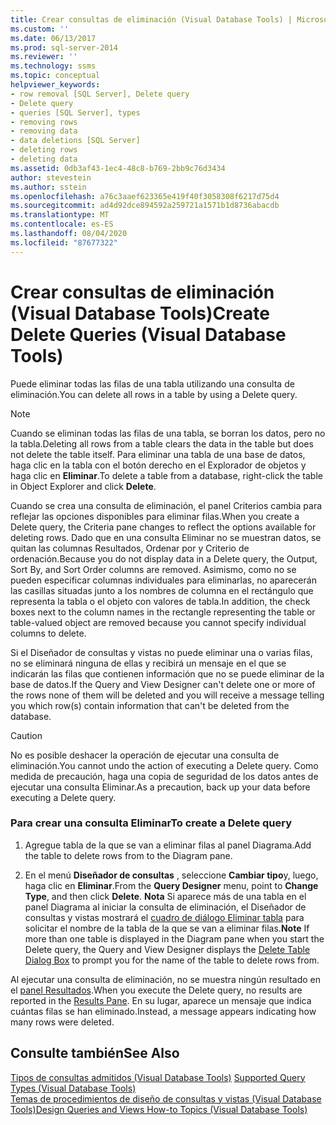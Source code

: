 ```yaml
---
title: Crear consultas de eliminación (Visual Database Tools) | Microsoft Docs
ms.custom: ''
ms.date: 06/13/2017
ms.prod: sql-server-2014
ms.reviewer: ''
ms.technology: ssms
ms.topic: conceptual
helpviewer_keywords:
- row removal [SQL Server], Delete query
- Delete query
- queries [SQL Server], types
- removing rows
- removing data
- data deletions [SQL Server]
- deleting rows
- deleting data
ms.assetid: 0db3af43-1ec4-48c8-b769-2bb9c76d3434
author: stevestein
ms.author: sstein
ms.openlocfilehash: a76c3aaef623365e419f40f3058308f6217d75d4
ms.sourcegitcommit: ad4d92dce894592a259721a1571b1d8736abacdb
ms.translationtype: MT
ms.contentlocale: es-ES
ms.lasthandoff: 08/04/2020
ms.locfileid: "87677322"
---
```

# <a name="create-delete-queries-visual-database-tools"></a><span data-ttu-id="2dca9-102">Crear consultas de eliminación (Visual Database Tools)</span><span class="sxs-lookup"><span data-stu-id="2dca9-102">Create Delete Queries (Visual Database Tools)</span></span>
  <span data-ttu-id="2dca9-103">Puede eliminar todas las filas de una tabla utilizando una consulta de eliminación.</span><span class="sxs-lookup"><span data-stu-id="2dca9-103">You can delete all rows in a table by using a Delete query.</span></span>  
  
> [!NOTE]  
>  <span data-ttu-id="2dca9-104">Cuando se eliminan todas las filas de una tabla, se borran los datos, pero no la tabla.</span><span class="sxs-lookup"><span data-stu-id="2dca9-104">Deleting all rows from a table clears the data in the table but does not delete the table itself.</span></span> <span data-ttu-id="2dca9-105">Para eliminar una tabla de una base de datos, haga clic en la tabla con el botón derecho en el Explorador de objetos y haga clic en **Eliminar**.</span><span class="sxs-lookup"><span data-stu-id="2dca9-105">To delete a table from a database, right-click the table in Object Explorer and click **Delete**.</span></span>  
  
 <span data-ttu-id="2dca9-106">Cuando se crea una consulta de eliminación, el panel Criterios cambia para reflejar las opciones disponibles para eliminar filas.</span><span class="sxs-lookup"><span data-stu-id="2dca9-106">When you create a Delete query, the Criteria pane changes to reflect the options available for deleting rows.</span></span> <span data-ttu-id="2dca9-107">Dado que en una consulta Eliminar no se muestran datos, se quitan las columnas Resultados, Ordenar por y Criterio de ordenación.</span><span class="sxs-lookup"><span data-stu-id="2dca9-107">Because you do not display data in a Delete query, the Output, Sort By, and Sort Order columns are removed.</span></span> <span data-ttu-id="2dca9-108">Asimismo, como no se pueden especificar columnas individuales para eliminarlas, no aparecerán las casillas situadas junto a los nombres de columna en el rectángulo que representa la tabla o el objeto con valores de tabla.</span><span class="sxs-lookup"><span data-stu-id="2dca9-108">In addition, the check boxes next to the column names in the rectangle representing the table or table-valued object are removed because you cannot specify individual columns to delete.</span></span>  
  
 <span data-ttu-id="2dca9-109">Si el Diseñador de consultas y vistas no puede eliminar una o varias filas, no se eliminará ninguna de ellas y recibirá un mensaje en el que se indicarán las filas que contienen información que no se puede eliminar de la base de datos.</span><span class="sxs-lookup"><span data-stu-id="2dca9-109">If the Query and View Designer can't delete one or more of the rows none of them will be deleted and you will receive a message telling you which row(s) contain information that can't be deleted from the database.</span></span>  
  
> [!CAUTION]  
>  <span data-ttu-id="2dca9-110">No es posible deshacer la operación de ejecutar una consulta de eliminación.</span><span class="sxs-lookup"><span data-stu-id="2dca9-110">You cannot undo the action of executing a Delete query.</span></span> <span data-ttu-id="2dca9-111">Como medida de precaución, haga una copia de seguridad de los datos antes de ejecutar una consulta Eliminar.</span><span class="sxs-lookup"><span data-stu-id="2dca9-111">As a precaution, back up your data before executing a Delete query.</span></span>  
  
### <a name="to-create-a-delete-query"></a><span data-ttu-id="2dca9-112">Para crear una consulta Eliminar</span><span class="sxs-lookup"><span data-stu-id="2dca9-112">To create a Delete query</span></span>  
  
1.  <span data-ttu-id="2dca9-113">Agregue tabla de la que se van a eliminar filas al panel Diagrama.</span><span class="sxs-lookup"><span data-stu-id="2dca9-113">Add the table to delete rows from to the Diagram pane.</span></span>  
  
2.  <span data-ttu-id="2dca9-114">En el menú **Diseñador de consultas** , seleccione **Cambiar tipo**y, luego, haga clic en **Eliminar**.</span><span class="sxs-lookup"><span data-stu-id="2dca9-114">From the **Query Designer** menu, point to **Change Type**, and then click **Delete**.</span></span> <span data-ttu-id="2dca9-115">**Nota** Si aparece más de una tabla en el panel Diagrama al iniciar la consulta de eliminación, el Diseñador de consultas y vistas mostrará el [cuadro de diálogo Eliminar tabla](visual-database-tools.md) para solicitar el nombre de la tabla de la que se van a eliminar filas.</span><span class="sxs-lookup"><span data-stu-id="2dca9-115">**Note** If more than one table is displayed in the Diagram pane when you start the Delete query, the Query and View Designer displays the [Delete Table Dialog Box](visual-database-tools.md) to prompt you for the name of the table to delete rows from.</span></span>  
  
 <span data-ttu-id="2dca9-116">Al ejecutar una consulta de eliminación, no se muestra ningún resultado en el [panel Resultados](results-pane-visual-database-tools.md).</span><span class="sxs-lookup"><span data-stu-id="2dca9-116">When you execute the Delete query, no results are reported in the [Results Pane](results-pane-visual-database-tools.md).</span></span> <span data-ttu-id="2dca9-117">En su lugar, aparece un mensaje que indica cuántas filas se han eliminado.</span><span class="sxs-lookup"><span data-stu-id="2dca9-117">Instead, a message appears indicating how many rows were deleted.</span></span>  
  
## <a name="see-also"></a><span data-ttu-id="2dca9-118">Consulte también</span><span class="sxs-lookup"><span data-stu-id="2dca9-118">See Also</span></span>  
 <span data-ttu-id="2dca9-119">[Tipos de consultas admitidos &#40;Visual Database Tools&#41;](supported-query-types-visual-database-tools.md) </span><span class="sxs-lookup"><span data-stu-id="2dca9-119">[Supported Query Types &#40;Visual Database Tools&#41;](supported-query-types-visual-database-tools.md) </span></span>  
 [<span data-ttu-id="2dca9-120">Temas de procedimientos de diseño de consultas y vistas &#40;Visual Database Tools&#41;</span><span class="sxs-lookup"><span data-stu-id="2dca9-120">Design Queries and Views How-to Topics &#40;Visual Database Tools&#41;</span></span>](design-queries-and-views-how-to-topics-visual-database-tools.md)  
  
  
